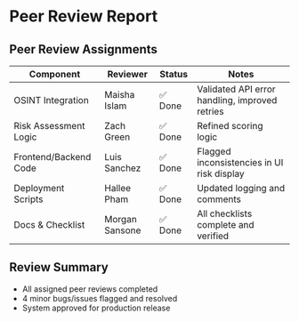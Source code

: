 # Peer Review Report

## Peer Review Assignments

| Component              | Reviewer       | Status    | Notes                                         |
|------------------------|----------------|-----------|-----------------------------------------------|
| OSINT Integration      | Maisha Islam   | ✅ Done   | Validated API error handling, improved retries|
| Risk Assessment Logic  | Zach Green     | ✅ Done   | Refined scoring logic                         |
| Frontend/Backend Code  | Luis Sanchez   | ✅ Done   | Flagged inconsistencies in UI risk display    |
| Deployment Scripts     | Hallee Pham    | ✅ Done   | Updated logging and comments                  |
| Docs & Checklist       | Morgan Sansone | ✅ Done   | All checklists complete and verified          |

## Review Summary

- All assigned peer reviews completed
- 4 minor bugs/issues flagged and resolved
- System approved for production release
